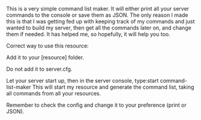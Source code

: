 This is a very simple command list maker. 
It will either print all your server commands to the console or save them as JSON. 
The only reason I made this is that I was getting fed up with keeping track of my commands and just wanted to build my server, then get all the commands later on, and change them if needed.
It has helped me, so hopefully, it will help you too.

Correct way to use this resource:

Add it to your [resource] folder.

Do not add it to server.cfg.

Let your server start up, 
then in the server console, type:start command-list-maker
This will start my resource and generate the command list, taking all commands from all your resources.

Remember to check the config and change it to your preference (print or JSON).
